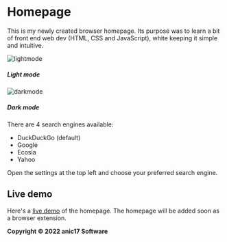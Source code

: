 # Homepage

This is my newly created browser homepage. Its purpose was to learn a bit of front end web dev (HTML, CSS and JavaScript), white keeping it simple and intuitive.  

![lightmode](https://user-images.githubusercontent.com/58483910/193413393-dd3c6376-b7c2-4878-a334-cf430c8e0914.png)
##### Light mode

![darkmode](https://user-images.githubusercontent.com/58483910/193413396-9e4bcc81-de24-4773-bb52-7623ab75bfc8.png)
##### Dark mode

There are 4 search engines available:
 - DuckDuckGo (default)
 - Google
 - Ecosia
 - Yahoo

Open the settings at the top left and choose your preferred search engine.

## Live demo
Here's a [live demo](https://anic17.github.io/homepage) of the homepage. The homepage will be added soon as a browser extension.

**Copyright &copy; 2022 anic17 Software**
